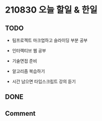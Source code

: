 # 210830 오늘 할일 & 한일

## TODO

- 팀프로젝트 마크업하고 슬라이딩 부분 공부

- 인터랙티브 웹 공부

- 기술면접 준비

- 알고리즘 복습하기

- 시간 남으면 타입스크립트 강의 듣기

## DONE

## Comment
